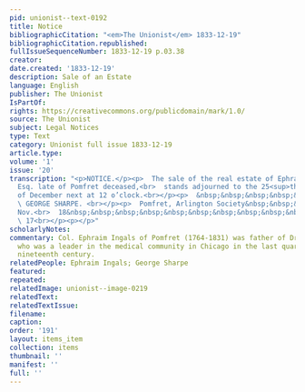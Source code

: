 ```yaml
---
pid: unionist--text-0192
title: Notice
bibliographicCitation: "<em>The Unionist</em> 1833-12-19"
bibliographicCitation.republished: 
fullIssueSequenceNumber: 1833-12-19 p.03.38
creator: 
date.created: '1833-12-19'
description: Sale of an Estate
language: English
publisher: The Unionist
IsPartOf: 
rights: https://creativecommons.org/publicdomain/mark/1.0/
source: The Unionist
subject: Legal Notices
type: Text
category: Unionist full issue 1833-12-19
article.type: 
volume: '1'
issue: '20'
transcription: "<p>NOTICE.</p><p>  The sale of the real estate of Ephraim Ingals,
  Esq. late of Pomfret deceased,<br>  stands adjourned to the 25<sup>th</sup>  day
  of December next at 12 o’clock.<br></p><p>  &nbsp;&nbsp;&nbsp;&nbsp;&nbsp;&nbsp;&nbsp;&nbsp;&nbsp;&nbsp;&nbsp;&nbsp;&nbsp;&nbsp;&nbsp;&nbsp;&nbsp;&nbsp;&nbsp;&nbsp;&nbsp;&nbsp;&nbsp;&nbsp;&nbsp;&nbsp;&nbsp;&nbsp;&nbsp;&nbsp;&nbsp;&nbsp;&nbsp;&nbsp;&nbsp;<br>
  \ GEORGE SHARPE. <br></p><p>  Pomfret, Arlington Society&nbsp;&nbsp;&nbsp;&nbsp;
  Nov.<br>  18&nbsp;&nbsp;&nbsp;&nbsp;&nbsp;&nbsp;&nbsp;&nbsp;&nbsp;&nbsp;&nbsp;&nbsp;&nbsp;&nbsp;&nbsp;&nbsp;&nbsp;&nbsp;&nbsp;&nbsp;&nbsp;&nbsp;&nbsp;&nbsp;&nbsp;&nbsp;&nbsp;&nbsp;&nbsp;&nbsp;&nbsp;&nbsp;&nbsp;&nbsp;&nbsp;&nbsp;&nbsp;&nbsp;&nbsp;&nbsp;&nbsp;&nbsp;&nbsp;&nbsp;&nbsp;&nbsp;&nbsp;<br>
  \ 17<br></p><p></p>"
scholarlyNotes: 
commentary: Col. Ephraim Ingals of Pomfret (1764-1831) was father of Dr. Ephraim Inglas
  who was a leader in the medical community in Chicago in the last quarter of the
  nineteenth century.
relatedPeople: Ephraim Ingals; George Sharpe
featured: 
repeated: 
relatedImage: unionist--image-0219
relatedText: 
relatedTextIssue: 
filename: 
caption: 
order: '191'
layout: items_item
collection: items
thumbnail: ''
manifest: ''
full: ''
---
```


